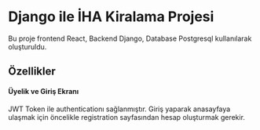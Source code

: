 # Django ile İHA Kiralama Projesi
Bu proje frontend React, Backend Django, Database Postgresql kullanılarak oluşturuldu. 
## Özellikler
#### Üyelik ve Giriş Ekranı 
JWT Token ile authenticationı sağlanmıştır. Giriş yaparak anasayfaya ulaşmak için öncelikle registration sayfasından hesap oluşturmak gerekir.
